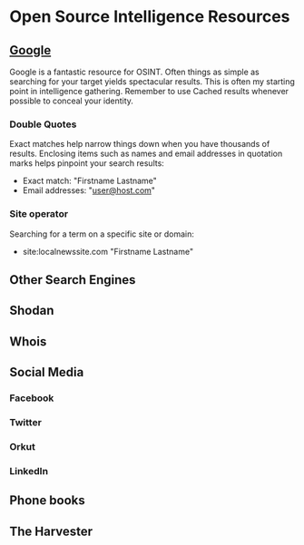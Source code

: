 # Open Source Intelligence Resources

## [Google](https://www.google.com/)

Google is a fantastic resource for OSINT. Often things as simple as
searching for your target yields spectacular results. This is often my
starting point in intelligence gathering. Remember to use Cached
results whenever possible to conceal your identity. 

### Double Quotes

Exact matches help narrow things down when you have thousands of
results. Enclosing items such as names and email addresses in
quotation marks helps pinpoint your search results:

- Exact match: "Firstname Lastname"
- Email addresses: "user@host.com"

### Site operator

Searching for a term on a specific site or domain:

- site:localnewssite.com "Firstname Lastname"

## Other Search Engines

## Shodan

## Whois

## Social Media

### Facebook
### Twitter
### Orkut
### LinkedIn

## Phone books

## The Harvester

